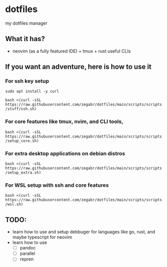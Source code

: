 # dotfiles

my dotfiles manager

## What it has?
- neovim (as a fully featured IDE) + tmux + rust useful CLIs

## If you want an adventure, here is how to use it
### For ssh key setup 
`sudo apt install -y curl`

`bash <(curl -sSL https://raw.githubusercontent.com/zegabr/dotfiles/main/scripts/scripts/stuff/ssh.sh)`

###  For core features like tmux, nvim, and CLI tools,
`bash <(curl -sSL https://raw.githubusercontent.com/zegabr/dotfiles/main/scripts/scripts/setup_core.sh)`

### For extra desktop applications on debian distros
`bash <(curl -sSL https://raw.githubusercontent.com/zegabr/dotfiles/main/scripts/scripts/setup_extra.sh)`

### For WSL setup with ssh and core features
`bash <(curl -sSL https://raw.githubusercontent.com/zegabr/dotfiles/main/scripts/scripts/wsl.sh)`

## TODO:
- learn how to use and setup debbuger for languages like go, rust, and maybe typescript for neovim
- learn how to use 
    - [ ] pandoc
    - [ ] parallel 
    - [ ] repren
